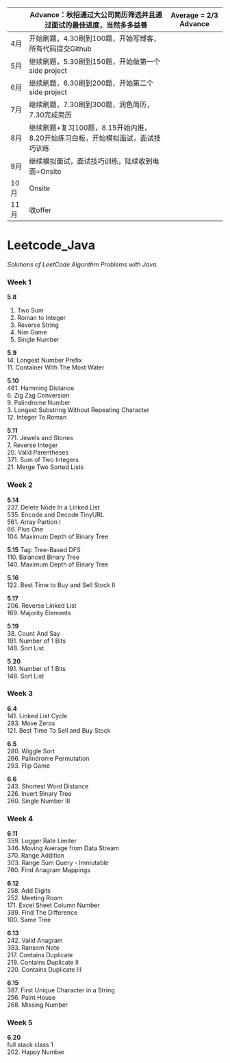 |     | Advance：秋招通过大公司简历筛选并且通过面试的最佳进度，当然多多益善         | Average = 2/3 Advance |
| --- | --------------------------------------------- | --------------------- |
| 4月  | 开始刷题，4.30刷到100题，开始写博客，所有代码提交Github            |                       |
| 5月  | 继续刷题，5.30刷到150题，开始做第一个side project            |                       |
| 6月  | 继续刷题，6.30刷到200题，开始第二个side project             |                       |
| 7月  | 继续刷题，7.30刷到300题，润色简历，7.30完成简历                 |                       |
| 8月  | 继续刷题+复习100题，8.15开始内推，8.20开始练习白板，开始模拟面试，面试技巧训练 |                       |
| 9月  | 继续模拟面试，面试技巧训练，陆续收到电面+Onsite                   |                       |
| 10月 | Onsite                                        |                       |
| 11月 | 收offer                                        |                       |


# Leetcode_Java
*Solutions of LeetCode Algorithm Problems with Java.*

### Week 1 <br>
**5.8** <br>
1. Two Sum <br>
13. Roman to Integer <br>
344. Reverse String <br>
292. Nim Game <br>
136. Single Number<br>

**5.9** <br>
14. Longest Number Prefix <br>
 11. Container With The Most Water <br>

**5.10** <br>
 461. Hamming Distance <br>
 6. Zig Zag Conversion <br>
 9. Palindrome Number <br>
 3. Longest Substring Without Repeating Character <br>
 12. Integer To Roman

**5.11** <br>
 771. Jewels and Stones <br>
 7. Reverse Integer <br>
 20. Valid Parentheses <br>
 371. Sum of Two Integers <br>
 21. Merge Two Sorted Lists <br>

### Week 2 <br>
**5.14** <br>
 237. Delete Node In a Linked List <br>
 535. Encode and Decode TinyURL <br>
 561. Array Partion I <br>
 66. Plus One  <br>
 104. Maximum Depth of Binary Tree <br>

**5.15** Tag: Tree-Based DFS <br> 
 110. Balanced Binary Tree <br>
 140. Maximum Depth of Binary Tree <br>

**5.16** <br>
 122. Best Time to Buy and Sell Stock II <br>

**5.17** <br>
 206. Reverse Linked List <br>
 169. Majority Elements <br>

**5.19** <br>
 38. Count And Say <br>
 191. Number of 1 Bits <br>
 148. Sort List <br>

**5.20** <br>
 191. Number of 1 Bits <br>
 148. Sort List <br>

### Week 3 <br>
**6.4** <br>
 141. Linked List Cycle <br>
 283. Move Zeros <br>
 121. Best Time To Sell and Buy Stock <br>

**6.5** <br>
 280. Wiggle Sort <br>
 266. Palindrome Permutation <br>
 293. Flip Game <br>

**6.6** <br>
 243. Shortest Word Distance <br>
 226. Invert Binary Tree <br>
 260. Single Number III <br>

### Week 4 <br>
**6.11** <br>
 359. Logger Rate Limiter <br>
 346. Moving Average from Data Stream <br>
 370. Range Addition <br>
 303. Range Sum Query - Immutable <br>
 760. Find Anagram Mappings <br>

**6.12** <br>
 258. Add Digits <br>
 252. Meeting Room <br>
 171. Excel Sheet Column Number <br>
 389. Find The Difference <br>
 100. Same Tree <br>

**6.13** <br>
 242. Valid Anagram <br>
 383. Ransom Note <br>
 217. Contains Duplicate <br>
 219. Contains Duplicate II <br>
 220. Contains Duplicate III <br>
 
 **6.15** <br>
 387. First Unique Character in a String <br>
 256. Paint House <br>
 268. Missing Number <br>
 
 ### Week 5 <br>
 
 **6.20** <br>
 full stack class 1 <br>
 202. Happy Number <br>
 
 
